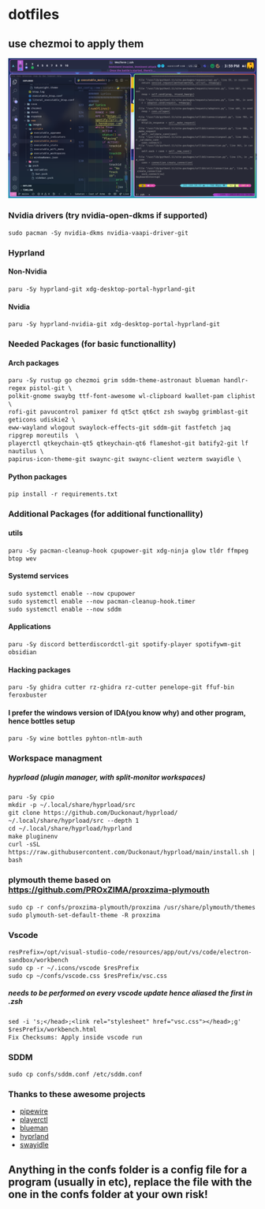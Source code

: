 # dotfiles 
## use chezmoi to apply them

![Hyprland](/hyprland.png)


### Nvidia drivers (try nvidia-open-dkms if supported)
```
sudo pacman -Sy nvidia-dkms nvidia-vaapi-driver-git
```

### Hyprland
#### Non-Nvidia
```
paru -Sy hyprland-git xdg-desktop-portal-hyprland-git
```
#### Nvidia
```
paru -Sy hyprland-nvidia-git xdg-desktop-portal-hyprland-git
```



### Needed Packages (for basic functionallity)

#### Arch packages
```
paru -Sy rustup go chezmoi grim sddm-theme-astronaut blueman handlr-regex pistol-git \
polkit-gnome swaybg ttf-font-awesome wl-clipboard kwallet-pam cliphist \
rofi-git pavucontrol pamixer fd qt5ct qt6ct zsh swaybg grimblast-git geticons udiskie2 \
eww-wayland wlogout swaylock-effects-git sddm-git fastfetch jaq ripgrep moreutils  \
playerctl qtkeychain-qt5 qtkeychain-qt6 flameshot-git batify2-git lf nautilus \
papirus-icon-theme-git swaync-git swaync-client wezterm swayidle \
```

#### Python packages
```
pip install -r requirements.txt
```

### Additional Packages (for additional functionallity)

#### utils
```
paru -Sy pacman-cleanup-hook cpupower-git xdg-ninja glow tldr ffmpeg btop wev
```

#### Systemd services
```
sudo systemctl enable --now cpupower
sudo systemctl enable --now pacman-cleanup-hook.timer
sudo systemctl enable --now sddm
```

#### Applications
```
paru -Sy discord betterdiscordctl-git spotify-player spotifywm-git obsidian
```

#### Hacking packages
```
paru -Sy ghidra cutter rz-ghidra rz-cutter penelope-git ffuf-bin feroxbuster
```

#### I prefer the windows version of IDA(you know why) and other program, hence bottles setup
```
paru -Sy wine bottles pyhton-ntlm-auth
```

### Workspace managment

##### hyprload (plugin manager, with split-monitor workspaces)
```
paru -Sy cpio
mkdir -p ~/.local/share/hyprload/src
git clone https://github.com/Duckonaut/hyprload/ ~/.local/share/hyprload/src --depth 1
cd ~/.local/share/hyprload/hyprland
make pluginenv
curl -sSL https://raw.githubusercontent.com/Duckonaut/hyprload/main/install.sh | bash
```

### plymouth theme based on https://github.com/PROxZIMA/proxzima-plymouth
```
sudo cp -r confs/proxzima-plymouth/proxzima /usr/share/plymouth/themes
sudo plymouth-set-default-theme -R proxzima
```

### Vscode
```
resPrefix=/opt/visual-studio-code/resources/app/out/vs/code/electron-sandbox/workbench
sudo cp -r ~/.icons/vscode $resPrefix
sudo cp ~/confs/vscode.css $resPrefix/vsc.css
```
##### needs to be performed on every vscode update hence aliased the first in .zsh
```
sed -i 's;</head>;<link rel="stylesheet" href="vsc.css"></head>;g' $resPrefix/workbench.html
Fix Checksums: Apply inside vscode run
```

### SDDM
```
sudo cp confs/sddm.conf /etc/sddm.conf
```

### Thanks to these awesome projects
* [pipewire](https://archlinux.org/packages/extra/x86_64/pipewire/)
* [playerctl](https://www.archlinux.org/packages/extra/x86_64/playerctl/)
* [blueman](https://archlinux.org/packages/extra/x86_64/blueman/)
* [hyprland](https://aur.archlinux.org/packages/hyprland-git/)
* [swayidle](https://archlinux.org/packages/extra/x86_64/swayidle/)

## Anything in the confs folder is a config file for a program (usually in etc), replace the file with the one in the confs folder __at your own risk__!
